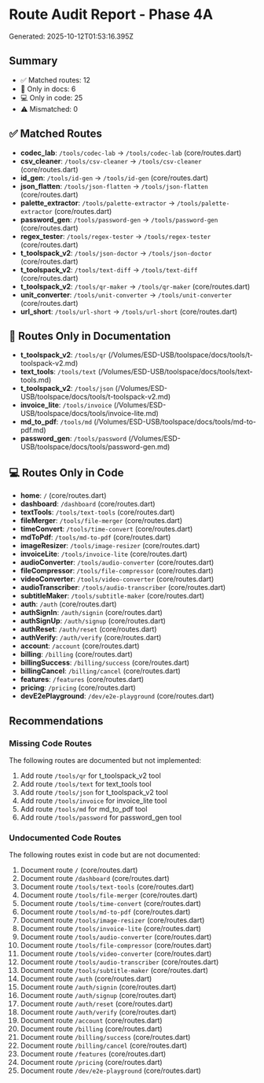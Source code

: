 # Route Audit Report - Phase 4A

Generated: 2025-10-12T01:53:16.395Z

## Summary
- ✅ Matched routes: 12
- 📝 Only in docs: 6
- 💻 Only in code: 25
- ⚠️ Mismatched: 0

## ✅ Matched Routes

- **codec_lab**: `/tools/codec-lab` → `/tools/codec-lab` (core/routes.dart)
- **csv_cleaner**: `/tools/csv-cleaner` → `/tools/csv-cleaner` (core/routes.dart)
- **id_gen**: `/tools/id-gen` → `/tools/id-gen` (core/routes.dart)
- **json_flatten**: `/tools/json-flatten` → `/tools/json-flatten` (core/routes.dart)
- **palette_extractor**: `/tools/palette-extractor` → `/tools/palette-extractor` (core/routes.dart)
- **password_gen**: `/tools/password-gen` → `/tools/password-gen` (core/routes.dart)
- **regex_tester**: `/tools/regex-tester` → `/tools/regex-tester` (core/routes.dart)
- **t_toolspack_v2**: `/tools/json-doctor` → `/tools/json-doctor` (core/routes.dart)
- **t_toolspack_v2**: `/tools/text-diff` → `/tools/text-diff` (core/routes.dart)
- **t_toolspack_v2**: `/tools/qr-maker` → `/tools/qr-maker` (core/routes.dart)
- **unit_converter**: `/tools/unit-converter` → `/tools/unit-converter` (core/routes.dart)
- **url_short**: `/tools/url-short` → `/tools/url-short` (core/routes.dart)

## 📝 Routes Only in Documentation

- **t_toolspack_v2**: `/tools/qr` (/Volumes/ESD-USB/toolspace/docs/tools/t-toolspack-v2.md)
- **text_tools**: `/tools/text` (/Volumes/ESD-USB/toolspace/docs/tools/text-tools.md)
- **t_toolspack_v2**: `/tools/json` (/Volumes/ESD-USB/toolspace/docs/tools/t-toolspack-v2.md)
- **invoice_lite**: `/tools/invoice` (/Volumes/ESD-USB/toolspace/docs/tools/invoice-lite.md)
- **md_to_pdf**: `/tools/md` (/Volumes/ESD-USB/toolspace/docs/tools/md-to-pdf.md)
- **password_gen**: `/tools/password` (/Volumes/ESD-USB/toolspace/docs/tools/password-gen.md)

## 💻 Routes Only in Code

- **home**: `/` (core/routes.dart)
- **dashboard**: `/dashboard` (core/routes.dart)
- **textTools**: `/tools/text-tools` (core/routes.dart)
- **fileMerger**: `/tools/file-merger` (core/routes.dart)
- **timeConvert**: `/tools/time-convert` (core/routes.dart)
- **mdToPdf**: `/tools/md-to-pdf` (core/routes.dart)
- **imageResizer**: `/tools/image-resizer` (core/routes.dart)
- **invoiceLite**: `/tools/invoice-lite` (core/routes.dart)
- **audioConverter**: `/tools/audio-converter` (core/routes.dart)
- **fileCompressor**: `/tools/file-compressor` (core/routes.dart)
- **videoConverter**: `/tools/video-converter` (core/routes.dart)
- **audioTranscriber**: `/tools/audio-transcriber` (core/routes.dart)
- **subtitleMaker**: `/tools/subtitle-maker` (core/routes.dart)
- **auth**: `/auth` (core/routes.dart)
- **authSignIn**: `/auth/signin` (core/routes.dart)
- **authSignUp**: `/auth/signup` (core/routes.dart)
- **authReset**: `/auth/reset` (core/routes.dart)
- **authVerify**: `/auth/verify` (core/routes.dart)
- **account**: `/account` (core/routes.dart)
- **billing**: `/billing` (core/routes.dart)
- **billingSuccess**: `/billing/success` (core/routes.dart)
- **billingCancel**: `/billing/cancel` (core/routes.dart)
- **features**: `/features` (core/routes.dart)
- **pricing**: `/pricing` (core/routes.dart)
- **devE2ePlayground**: `/dev/e2e-playground` (core/routes.dart)

## Recommendations

### Missing Code Routes
The following routes are documented but not implemented:

1. Add route `/tools/qr` for t_toolspack_v2 tool
1. Add route `/tools/text` for text_tools tool
1. Add route `/tools/json` for t_toolspack_v2 tool
1. Add route `/tools/invoice` for invoice_lite tool
1. Add route `/tools/md` for md_to_pdf tool
1. Add route `/tools/password` for password_gen tool

### Undocumented Code Routes
The following routes exist in code but are not documented:

1. Document route `/` (core/routes.dart)
1. Document route `/dashboard` (core/routes.dart)
1. Document route `/tools/text-tools` (core/routes.dart)
1. Document route `/tools/file-merger` (core/routes.dart)
1. Document route `/tools/time-convert` (core/routes.dart)
1. Document route `/tools/md-to-pdf` (core/routes.dart)
1. Document route `/tools/image-resizer` (core/routes.dart)
1. Document route `/tools/invoice-lite` (core/routes.dart)
1. Document route `/tools/audio-converter` (core/routes.dart)
1. Document route `/tools/file-compressor` (core/routes.dart)
1. Document route `/tools/video-converter` (core/routes.dart)
1. Document route `/tools/audio-transcriber` (core/routes.dart)
1. Document route `/tools/subtitle-maker` (core/routes.dart)
1. Document route `/auth` (core/routes.dart)
1. Document route `/auth/signin` (core/routes.dart)
1. Document route `/auth/signup` (core/routes.dart)
1. Document route `/auth/reset` (core/routes.dart)
1. Document route `/auth/verify` (core/routes.dart)
1. Document route `/account` (core/routes.dart)
1. Document route `/billing` (core/routes.dart)
1. Document route `/billing/success` (core/routes.dart)
1. Document route `/billing/cancel` (core/routes.dart)
1. Document route `/features` (core/routes.dart)
1. Document route `/pricing` (core/routes.dart)
1. Document route `/dev/e2e-playground` (core/routes.dart)
